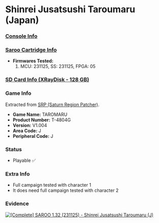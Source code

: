 # Shinrei Jusatsushi Taroumaru (Japan)

### [Console Info](../../../../../Info/Consoles/VA13/README.md)

### [Saroo Cartridge Info](../../../../../Info/Cartridges/RetroGameParadiseStore/1.32F/README.md)

- <b>Firmwares Tested:</b>
  1. MCU: 231125, SS: 231125, FPGA: 05

### [SD Card Info (XRayDisk - 128 GB)](../../../../../Info/SdCards/XRayDisk/128GB/fat32/README.md)

### Game Info

Extracted from [SRP (Saturn Region Patcher)](https://segaxtreme.net/resources/saturn-region-patcher.81/download).

- <b>Game Name:</b> TAROMARU
- <b>Product Number:</b> T-4804G
- <b>Version:</b> V1.004
- <b>Area Code:</b> J
- <b>Peripheral Code:</b> J

### Status

- Playable :white_check_mark:

### Extra Info

- Full campaign tested with character 1
- It does need full campaign tested with character 2

### Evidence

[![[Complete] SAROO 1.32 (231125) - Shinrei Jusatsushi Taroumaru (J)](https://img.youtube.com/vi/RzHp3JTSVI4/0.jpg)](https://www.youtube.com/watch?v=RzHp3JTSVI4)
